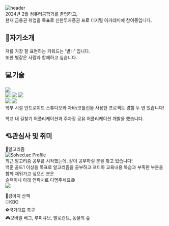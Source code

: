![header](https://capsule-render.vercel.app/api?type=venom&color=ffc0cb&height=300&section=header&text=안녕하세요,%20박경진%20입니다😊%20&fontSize=30)  
2024년 2월 컴퓨터공학과를 졸업하고,   
현재 금융권 취업을 목표로 신한투자증권 프로 디지털 아카데미에 참여중입니다.  


<!--
**janjinn/janjinn** is a ✨ _special_ ✨ repository because its `README.md` (this file) appears on your GitHub profile.

Here are some ideas to get you started:

- 🔭 I’m currently working on ...
- 🌱 I’m currently learning ...
- 👯 I’m looking to collaborate on ...
- 🤔 I’m looking for help with ...
- 💬 Ask me about ...
- 📫 How to reach me: ...
- 😄 Pronouns: ...
- ⚡ Fun fact: ...
-->

## 👀자기소개
저를 가장 잘 표현하는 키워드는 '별✨' 입니다.  
또한 별같은 사람과 함께하고 싶습니다.  


## 💻기술
<!--
<img src="https://img.shields.io/badge/아이콘내용-바탕색?style=flat&logo=로고이름&logoColor=white"/>
-->
<img src="https://img.shields.io/badge/Java-007396?style=flat&logo=Java&logoColor=white" />  
<div> <img src="https://img.shields.io/badge/androidstudio-3DDC84?style=flat&logo=androidstudio&logoColor=white"/> <img src="https://img.shields.io/badge/eclipseide-2C2255?style=flat&logo=eclipseide&logoColor=white"/> <img src="https://img.shields.io/badge/intellijidea-000000?style=flat&logo=intellijidea&logoColor=white"/>  </div>
<div><img src="https://img.shields.io/badge/figma-F24E1E?style=flat&logo=figma&logoColor=white"/> <img src="https://img.shields.io/badge/notion-000000?style=flat&logo=notion&logoColor=white"/>  </div>  
학부 시절 안드로이드 스튜디오와 자바/코틀린을 사용한 프로젝트 경험 두 번 있습니다!  

학교 내 길찾기 어플리케이션과 주차장 공유 어플리케이션 개발을 했습니다.  


## 💘관심사 및 취미
🧩알고리즘  
[![Solved.ac Profile](http://mazassumnida.wtf/api/v2/generate_badge?boj=hellostar)](https://solved.ac/hellostar)  
최근 알고리즘 공부를 시작했는데, 같이 공부하실 분을 찾고 있습니다!  
백준 골드1 이상을 목표로 알고리즘을 공부하고 프디아 교육내용 복습과 부족한 부분을 함께 채워가고 싶으신 분은  
슬랙이나 아래 연락처로 디엠주세요😆  
<a href="https://www.instagram.com/_jan__jin"><img src="https://img.shields.io/badge/Instagram-%23E4405F.svg?style=for-the-badge&logo=Instagram&logoColor=white&link=https://www.instagram.com/_jan__jin"/></a>  

🐶강아지 산책  
⚾KBO  
⚽국가대표 축구  
🎮모바일 배그, 루미큐브, 발로란트, 동물의 숲  

